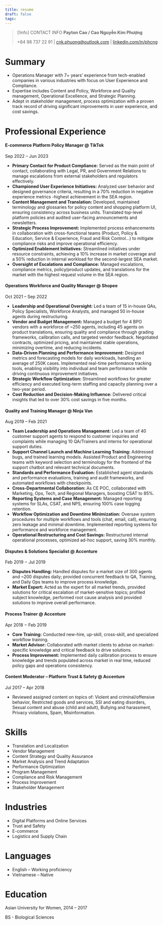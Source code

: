 ```yaml
---
title: resume
draft: false
tags:
---
```


> [!info] CONTACT INFO
> **Payton Cao / Cao Nguyễn Kim Phượng**
>
>+84 98 737 22 91   |   [cnk.phuong@outlook.com](mailto:cnk.phuong@outlook.com)   |   [linkedin.com/in/phcng](https://linkedin.com/in/phcng)

# Summary
- Operations Manager with 7+ years’ experience from tech-enabled companies in various industries with focus on User Experience and Compliance.
- Expertise includes Content and Policy, Workforce and Quality management, Operational Excellence, and Strategic Planning.
- Adept in stakeholder management, process optimization with a proven track record of driving significant improvements in user experience, and cost savings.
# Professional Experience
#### E-commerce Platform Policy Manager @ TikTok

Sep 2022 – Jun 2023

- **Primary Contact for Product Compliance:** Served as the main point of contact, collaborating with Legal, PR, and Government Relations to manage escalations from external stakeholders and regulators effectively.
- **Championed User Experience Initiatives:** Analyzed user behavior and designed governance criteria, resulting in a 70% reduction in negative experience metrics -highest achievement in the SEA region.
- **Content Management and Translation:** Developed, maintained terminology and glossaries for policy content and shopping platform UI, ensuring consistency across business units. Translated top-level platform policies and audited user-facing announcements and newsletters.
- **Strategic Process Improvement:** Implemented process enhancements in collaboration with cross-functional teams (Product, Policy & Education, Service & Experience, Fraud and Risk Control…) to mitigate compliance risks and improve operational efficiency.
- **Optimized Enablement Initiatives:** Streamlined initiatives under resource constraints, achieving a 10% increase in market coverage and a 50% reduction in internal workload for the second-largest SEA market.
- **Oversight of Escalations and Compliance:** Managed escalations, compliance metrics, policy/product updates, and translations for the market with the highest request volume in the SEA region.

#### Operations Workforce and Quality Manager @ Shopee

Oct 2021 – Sep 2022

- **Leadership and Operational Oversight:** Led a team of 15 in-house QAs, Policy Specialists, Workforce Analysts, and managed 50 in-house agents during restructuring.
- **Vendor and Budget Management:** Managed a budget for 4 BPO vendors with a workforce of ~250 agents, including 45 agents on product translations, ensuring quality and compliance through grading frameworks, calibration calls, and targeted vendor feedback. Negotiated contracts, optimized pricing, and maintained stable operations, minimizing overtime, and reducing incidents.
- **Data-Driven Planning and Performance Improvement:** Designed metrics and forecasting models for daily workloads, handling an average of 250K cases. Implemented real-time performance tracking tools, enabling visibility into individual and team performance while driving continuous improvement initiatives.
- **Strategic Workflow Optimization:** Streamlined workflows for greater efficiency and executed long-term staffing and capacity planning over a two-year period.
- **Cost Reduction and Decision-Making Influence:** Delivered critical insights that led to over 30% cost savings in five months.
#### Quality and Training Manager @ Ninja Van
Aug 2019 – Feb 2021

- **Team Leadership and Operations Management:** Led a team of 40 customer support agents to respond to customer inquiries and complaints while managing 10 QA/Trainers and interns for operational support duties.
- **Support Channel Launch and Machine Learning Training:** Addressed bugs, and trained learning models. Assisted Product and Engineering teams with keyword selection and terminology for the frontend of the support chatbot and relevant technical documents.
- **Standards and Performance Evaluation:** Established agent standards and performance evaluations, training and audit frameworks, and automated workflows with checkpoints.
- **Cross-Departmental Collaboration:** As CE POC, collaborated with Marketing, Ops, Tech, and Regional Managers, boosting CSAT to 85%.
- **Reporting Systems and Case Management:** Managed reporting systems for SLAs, CSAT, and NPS, ensuring 100% case logging retention.
- **Workflow Optimization and Downtime Minimization:** Oversaw system procedures for multiple workflows and tools (chat, email, call), ensuring zero leakage and minimal downtime. Implemented reporting systems for performance and workforce management.
- **Operational Restructuring and Cost Savings:** Restructured internal operational processes, optimized ad-hoc support, saving 30% monthly. 

#### Disputes & Solutions Specialist @ Accenture
Feb 2019 − Jul 2019

- **Disputes Handling:** Handled disputes for a market size of 300 agents and ~200 disputes daily; provided concurrent feedback to QA, Training, and Daily Ops teams to improve process knowledge.
- **Market Expert:** Acted as the expert for all market trends, provided solutions for critical escalation of market-sensitive topics; profiled subject knowledge, performed root cause analysis and provided solutions to improve overall performance.

#### Process Trainer @ Accenture
Apr 2018 − Feb 2019

- **Core Training:** Conducted new-hire, up-skill, cross-skill, and specialized workflow training.
- **Market Advisor:** Collaborated with market clients to advise on market-specific knowledge and critical feedback to drive solutions.
- **Process Improvement:** Implemented daily calibration process to ensure knowledge and trends populated across market in real time, reduced policy gaps and operations consistency.

#### Content Moderator – Platform Trust & Safety @ Accenture
Jul 2017 – Apr 2018

- Reviewed assigned content on topics of: Violent and criminal/offensive behavior, Restricted goods and services, SSI and eating disorders, Sexual content and abuse (child and adult), Bullying and harassment, Privacy violations, Spam, Misinformation.

# Skills
- Translation and Localization
- Vendor Management
- Content Strategy and Quality Assurance
- Market Analysis and Trend Adaptation
- Performance Optimization
- Program Management
- Compliance and Risk Management
- Process Improvement
- Stakeholder Management

# Industries
- Digital Platforms and Online Services
- Trust and Safety
- E-commerce
- Logistics and Supply Chain

# Languages
- English – Working proficiency
- Vietnamese – Native

# Education

Asian University for Women, 2014 – 2017

BS - Biological Sciences